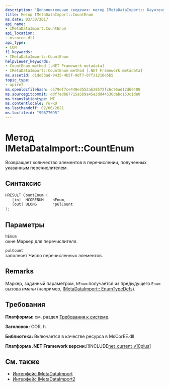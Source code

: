 ```yaml
---
description: 'Дополнительные сведения: метод IMetaDataImport:: Каунтенум'
title: Метод IMetaDataImport::CountEnum
ms.date: 03/30/2017
api_name:
- IMetaDataImport.CountEnum
api_location:
- mscoree.dll
api_type:
- COM
f1_keywords:
- IMetaDataImport::CountEnum
helpviewer_keywords:
- CountEnum method [.NET Framework metadata]
- IMetaDataImport::CountEnum method [.NET Framework metadata]
ms.assetid: d1de53ad-9435-4b5f-9df7-07f21210e5b5
topic_type:
- apiref
ms.openlocfilehash: c579ef7ce440e3552ab28572fc6c96ad12d66400
ms.sourcegitcommit: ddf7edb67715a5b9a45e3dd44536dabc153c1de0
ms.translationtype: MT
ms.contentlocale: ru-RU
ms.lasthandoff: 02/06/2021
ms.locfileid: "99677695"
---
```

# <a name="imetadataimportcountenum-method"></a>Метод IMetaDataImport::CountEnum

Возвращает количество элементов в перечислении, полученных указанным перечислителем.  
  
## <a name="syntax"></a>Синтаксис  
  
```cpp  
HRESULT CountEnum (  
   [in]  HCORENUM    hEnum,
   [out] ULONG       *pulCount  
);  
```  
  
## <a name="parameters"></a>Параметры  

 `hEnum`  
 окне Маркер для перечислителя.  
  
 `pulCount`  
 заполняет Число перечисленных элементов.  
  
## <a name="remarks"></a>Remarks  

 Маркер, заданный параметром, `hEnum` получается из предыдущего `Enum` вызова *имени* (например, [IMetaDataImport:: EnumTypeDefs](imetadataimport-enumtypedefs-method.md)).  
  
## <a name="requirements"></a>Требования  

 **Платформы:** см. раздел [Требования к системе](../../get-started/system-requirements.md).  
  
 **Заголовок:** COR. h  
  
 **Библиотека:** Включается в качестве ресурса в MsCorEE.dll  
  
 **Платформа .NET Framework версии:**[!INCLUDE[net_current_v10plus](../../../../includes/net-current-v10plus-md.md)]  
  
## <a name="see-also"></a>См. также

- [Интерфейс IMetaDataImport](imetadataimport-interface.md)
- [Интерфейс IMetaDataImport2](imetadataimport2-interface.md)
